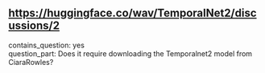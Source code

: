 ## https://huggingface.co/wav/TemporalNet2/discussions/2

contains_question: yes  
question_part: Does it require downloading the Temporalnet2 model from CiaraRowles?